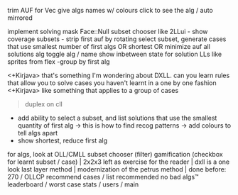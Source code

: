 trim AUF for Vec<Move>
give algs names w/ colours
click to see the alg / auto mirrored

implement solving mask Face::Null
subset chooser like 2LLui - show coverage
subsets - strip first auf by rotating
select subset, generate cases that use smallest number of first algs OR shortest OR minimize auf
<a>all solutions</a>
<a>alg</a> toggle alg / name
show inbetween state for solution
LLs like sprites from flex -group by first alg

<+Kirjava> that's something I'm wondering about DXLL. can you learn rules that allow you to solve cases you haven't learnt in a one by one fashion
<+Kirjava> like something that applies to a group of cases

> duplex on cll

* add ability to select a subset, and list solutions that use the smallest quantity of first alg -> this is how to find recog patterns -> add colours to tell algs apart
* show shortest, reduce first alg

for algs, look at OLL/CMLL
subset chooser (filter)
gamification (checkbox for learnt subset / case) |
2x2x3 left as exercise for the reader |
dxll is a one look last layer method |
modernization of the petrus method |
done before: 270 / OLLCP
recommend cases / list recommended
no bad algs™
leaderboard / worst case
stats / users / main
